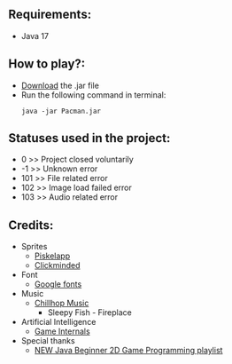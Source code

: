 ## Requirements:
- Java 17

## How to play?:
- [Download](https://github.com/Qasym/pacman/releases/tag/v1.0.0) the .jar file
- Run the following command in terminal:
  ```
  java -jar Pacman.jar
  ```

## Statuses used in the project:
- 0   >> Project closed voluntarily
- -1  >> Unknown error
- 101 >> File related error
- 102 >> Image load failed error
- 103 >> Audio related error

## Credits:
- Sprites
  - [Piskelapp](https://www.piskelapp.com/p/create/sprite)
  - [Clickminded](https://www.clickminded.com/button-generator/)
- Font
  - [Google fonts](https://fonts.google.com/specimen/Kdam+Thmor+Pro?subset=latin&preview.size=28#standard-styles)
- Music
  - [Chillhop Music](https://chillhop.com/creators/)
      - Sleepy Fish - Fireplace
- Artificial Intelligence
  - [Game Internals](https://gameinternals.com/understanding-pac-man-ghost-behavior)
- Special thanks
  - [NEW Java Beginner 2D Game Programming playlist](https://www.youtube.com/channel/UCaM7SQvF5q9sz4NgL16PNRA)